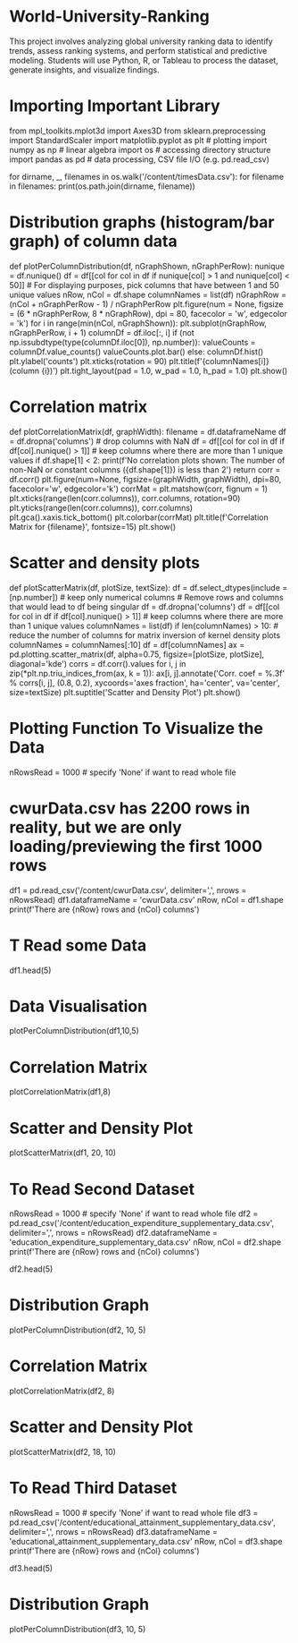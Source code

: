 # World-University-Ranking
This project involves analyzing global university ranking data to identify trends, assess ranking systems, and perform statistical and predictive modeling. Students will use Python, R, or Tableau to process the dataset, generate insights, and visualize findings.
#  Importing Important Library
from mpl_toolkits.mplot3d import Axes3D
from sklearn.preprocessing import StandardScaler
import matplotlib.pyplot as plt                              # plotting
import numpy as np                                           # linear algebra
import os                                                    # accessing directory structure
import pandas as pd                                          # data processing, CSV file I/O (e.g. pd.read_csv)

for dirname, _, filenames in os.walk('/content/timesData.csv'):
    for filename in filenames:
        print(os.path.join(dirname, filename))

# Distribution graphs (histogram/bar graph) of column data
def plotPerColumnDistribution(df, nGraphShown, nGraphPerRow):
    nunique = df.nunique()
    df = df[[col for col in df if nunique[col] > 1 and nunique[col] < 50]] # For displaying purposes, pick columns that have between 1 and 50 unique values
    nRow, nCol = df.shape
    columnNames = list(df)
    nGraphRow = (nCol + nGraphPerRow - 1) / nGraphPerRow
    plt.figure(num = None, figsize = (6 * nGraphPerRow, 8 * nGraphRow), dpi = 80, facecolor = 'w', edgecolor = 'k')
    for i in range(min(nCol, nGraphShown)):
        plt.subplot(nGraphRow, nGraphPerRow, i + 1)
        columnDf = df.iloc[:, i]
        if (not np.issubdtype(type(columnDf.iloc[0]), np.number)):
            valueCounts = columnDf.value_counts()
            valueCounts.plot.bar()
        else:
            columnDf.hist()
        plt.ylabel('counts')
        plt.xticks(rotation = 90)
        plt.title(f'{columnNames[i]} (column {i})')
    plt.tight_layout(pad = 1.0, w_pad = 1.0, h_pad = 1.0)
    plt.show()

# Correlation matrix
def plotCorrelationMatrix(df, graphWidth):
    filename = df.dataframeName
    df = df.dropna('columns') # drop columns with NaN
    df = df[[col for col in df if df[col].nunique() > 1]] # keep columns where there are more than 1 unique values
    if df.shape[1] < 2:
        print(f'No correlation plots shown: The number of non-NaN or constant columns ({df.shape[1]}) is less than 2')
        return
    corr = df.corr()
    plt.figure(num=None, figsize=(graphWidth, graphWidth), dpi=80, facecolor='w', edgecolor='k')
    corrMat = plt.matshow(corr, fignum = 1)
    plt.xticks(range(len(corr.columns)), corr.columns, rotation=90)
    plt.yticks(range(len(corr.columns)), corr.columns)
    plt.gca().xaxis.tick_bottom()
    plt.colorbar(corrMat)
    plt.title(f'Correlation Matrix for {filename}', fontsize=15)
    plt.show()

# Scatter and density plots
def plotScatterMatrix(df, plotSize, textSize):
    df = df.select_dtypes(include =[np.number]) # keep only numerical columns
    # Remove rows and columns that would lead to df being singular
    df = df.dropna('columns')
    df = df[[col for col in df if df[col].nunique() > 1]] # keep columns where there are more than 1 unique values
    columnNames = list(df)
    if len(columnNames) > 10: # reduce the number of columns for matrix inversion of kernel density plots
        columnNames = columnNames[:10]
    df = df[columnNames]
    ax = pd.plotting.scatter_matrix(df, alpha=0.75, figsize=[plotSize, plotSize], diagonal='kde')
    corrs = df.corr().values
    for i, j in zip(*plt.np.triu_indices_from(ax, k = 1)):
        ax[i, j].annotate('Corr. coef = %.3f' % corrs[i, j], (0.8, 0.2), xycoords='axes fraction', ha='center', va='center', size=textSize)
    plt.suptitle('Scatter and Density Plot')
    plt.show()

# Plotting Function To Visualize the Data
nRowsRead = 1000 # specify 'None' if want to read whole file
# cwurData.csv has 2200 rows in reality, but we are only loading/previewing the first 1000 rows
df1 = pd.read_csv('/content/cwurData.csv', delimiter=',', nrows = nRowsRead)
df1.dataframeName = 'cwurData.csv'
nRow, nCol = df1.shape
print(f'There are {nRow} rows and {nCol} columns')

# T Read some Data
df1.head(5)


# Data Visualisation
plotPerColumnDistribution(df1,10,5)

# Correlation Matrix
plotCorrelationMatrix(df1,8)


# Scatter and Density Plot
plotScatterMatrix(df1, 20, 10)


# To Read Second Dataset
nRowsRead = 1000 # specify 'None' if want to read whole file
df2 = pd.read_csv('/content/education_expenditure_supplementary_data.csv', delimiter=',', nrows = nRowsRead)
df2.dataframeName = 'education_expenditure_supplementary_data.csv'
nRow, nCol = df2.shape
print(f'There are {nRow} rows and {nCol} columns')

df2.head(5)

# Distribution Graph
plotPerColumnDistribution(df2, 10, 5)

# Correlation Matrix
plotCorrelationMatrix(df2, 8)

# Scatter and Density Plot
plotScatterMatrix(df2, 18, 10)

# To Read Third Dataset
nRowsRead = 1000 # specify 'None' if want to read whole file
df3 = pd.read_csv('/content/educational_attainment_supplementary_data.csv', delimiter=',', nrows = nRowsRead)
df3.dataframeName = 'educational_attainment_supplementary_data.csv'
nRow, nCol = df3.shape
print(f'There are {nRow} rows and {nCol} columns')

df3.head(5)

# Distribution Graph
plotPerColumnDistribution(df3, 10, 5)
